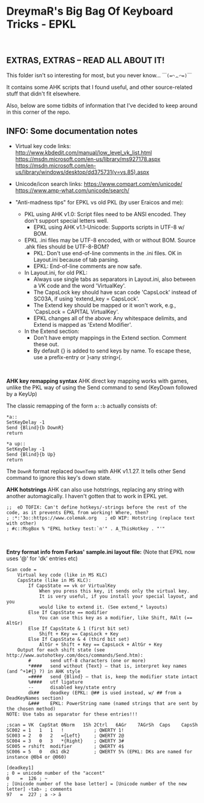 ﻿DreymaR's Big Bag Of Keyboard Tricks - EPKL
===========================================
<br>

EXTRAS, EXTRAS – READ ALL ABOUT IT!
-----------------------------------
This folder isn't so interesting for most, but you never know...  `￣(=⌒ᆺ⌒=)￣`

It contains some AHK scripts that I found useful, and other source-related stuff that didn't fit elsewhere.

Also, below are some tidbits of information that I've decided to keep around in this corner of the repo.
<br>

INFO: Some documentation notes
------------------------------
* Virtual key code links:
    http://www.kbdedit.com/manual/low_level_vk_list.html
    https://msdn.microsoft.com/en-us/library/ms927178.aspx
    https://msdn.microsoft.com/en-us/library/windows/desktop/dd375731(v=vs.85).aspx
  
* Unicode/icon search links:
    https://www.compart.com/en/unicode/
    https://www.amp-what.com/unicode/search/
  
* "Anti-madness tips" for EPKL vs old PKL (by user Eraicos and me):
    - PKL using AHK v1.0: Script files need to be ANSI encoded. They don't support special letters well.
        - EPKL using AHK v1.1-Unicode: Supports scripts in UTF-8 w/ BOM.
    - EPKL .ini files may be UTF-8 encoded, with or without BOM. Source .ahk files should be UTF-8-BOM?
        - PKL: Don't use end-of-line comments in the .ini files. OK in Layout.ini because of tab parsing.
        - EPKL: End-of-line comments are now safe.
    - In Layout.ini, for old PKL:
        - Always use single tabs as separators in Layout.ini, also between a VK code and the word 'VirtualKey'.
        - The CapsLock key should have scan code 'CapsLock' instead of SC03A, if using 'extend_key = CapsLock'.
        - The Extend key should be mapped or it won't work, e.g., 'CapsLock = CAPITAL	VirtualKey'.
        - EPKL changes all of the above: Any whitespace delimits, and Extend is mapped as 'Extend Modifier'.
    - In the Extend section:
        - Don't have empty mappings in the Extend section. Comment these out.
        - By default {} is added to send keys by name. To escape these, use a prefix-entry or }‹any string›{.
<br>

**AHK key remapping syntax**
AHK direct key mapping works with games, unlike the PKL way of using the Send command to send (KeyDown followed by a KeyUp)

The classic remapping of the form `a::b` actually consists of:
```
*a::
SetKeyDelay -1
Send {Blind}{b DownR}
return

*a up::
SetKeyDelay -1
Send {Blind}{b Up}
return
```

The `DownR` format replaced `DownTemp` with AHK v1.1.27. It tells other Send command to ignore this key's down state.
<br>

**AHK hotstrings**
AHK can also use hotstrings, replacing any string with another automagically. I haven't gotten that to work in EPKL yet.
```
;;  eD TOFIX: Can't define hotkeys/-strings before the rest of the code, as it prevents EPKL from working! Where, then?
; :*:'3o::https://www.colemak.org 	; eD WIP: Hotstring (replace text with other)
; #c::MsgBox % "EPKL hotkey test:`n'" . A_ThisHotkey . "'"
```
<br>

**Entry format info from Farkas' sample.ini layout file:** (Note that EPKL now uses '@' for 'dk' entries etc)
```
Scan code =
	Virtual key code (like in MS KLC)
	CapsState (like in MS KLC):
		If CapsState == vk or VirtualKey
			When you press this key, it sends only the virtual key.
			It is very useful, if you install your special layout, and you 
			would like to extend it. (See extend_* layouts)
		Else If CapsState == modifier
			You can use this key as a modifier, like Shift, RAlt (== AltGr)
		Else If CapsState & 1 (first bit set)
			Shift + Key == CapsLock + Key
		Else If CapsState & 4 (third bit set)
			AltGr + Shift + Key == CapsLock + AltGr + Key
	Output for each shift state (see http://www.autohotkey.com/docs/commands/Send.htm):
		#       send utf-8 characters (one or more)
		*####   send without {Text} – that is, interpret key names (and ^+1#{} ?) in AHK style
		=####   send {Blind} – that is, keep the modifier state intact
		%####   utf ligature
		--      disabled key/state entry
		dk##    deadkey (EPKL: @## is used instead, w/ ## from a DeadKeyNames section)
		&###    EPKL: PowerString name (named strings that are sent by the chosen method)
NOTE: Use tabs as separator for these entries!!!

;scan = VK	CapStat	0Norm	1Sh	2Ctrl	6AGr	7AGrSh	Caps	CapsSh
SC002 = 1	1	1	!			; QWERTY 1!
SC003 = 2	0	2	={Left}		; QWERTY 2@
SC004 = 3	0	3	*{Right}	; QWERTY 3#
SC005 = rshift	modifier		; QWERTY 4$
SC006 = 5	0	dk1	dk2			; QWERTY 5% (EPKL: DKs are named for instance @0b4 or @060)

[deadkey1]
; 0 = unicode number of the "accent"
0    =  126	; ~
; [Unicode number of the base letter] = [Unicode number of the new letter] ‹tab› ; comments
97   =  227	; a -> ã
```
